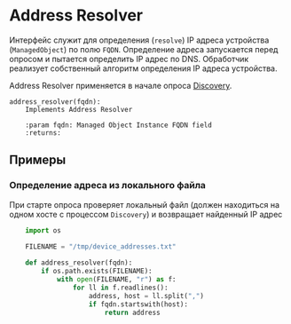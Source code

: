 # Address Resolver


Интерфейс служит для определения (`resolve`) IP адреса устройства (`ManagedObject`) по полю `FQDN`.
Определение адреса запускается перед опросом и пытается определить IP адрес по DNS. Обработчик реализует собственный алгоритм определения IP адреса устройства.

Address Resolver применяется в начале опроса [Discovery](../../../admin/reference/discovery/box/index.md).

 
    address_resolver(fqdn):
        Implements Address Resolver
    
        :param fqdn: Managed Object Instance FQDN field 
        :returns: 

## Примеры

### Определение адреса из локального файла 

При старте опроса проверяет локальный файл (должен находиться на одном хосте с процессом `Discovery`) и возвращает найденный IP адрес

```python
    import os

    FILENAME = "/tmp/device_addresses.txt"
    
    def address_resolver(fqdn):
        if os.path.exists(FILENAME):
            with open(FILENAME, "r") as f:
                for ll in f.readlines():
                    address, host = ll.split(",")
                    if fqdn.startswith(host):
                        return address

```
